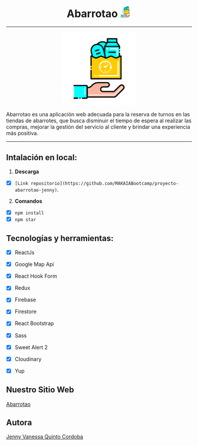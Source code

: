 <h1 align="center">
  Abarrotao
  <img src="https://raw.githubusercontent.com/MAKAIABootcamp/proyecto-abarrotao-jenny/main/src/assets/1.png" width="30px"/>
</h1>

---

<div align="center">
  <img src="https://raw.githubusercontent.com/MAKAIABootcamp/proyecto-abarrotao-jenny/main/src/assets/8.png" width="200px"/>
</div>
<p>
  Abarrotao es una aplicación web adecuada para la reserva de turnos en las tiendas de abarrotes, que busca disminuir el tiempo de espera al realizar las compras, mejorar la gestión del servicio al cliente y brindar una experiencia más positiva.
</p>

---

## Intalación en local:
1. **Descarga**

- [X] `[Link repositorio](https://github.com/MAKAIABootcamp/proyecto-abarrotao-jenny)`.

2. **Comandos** 
- [X] `npm install`
- [X] `npm star`

## Tecnologías y herramientas:
- [X] ReactJs
- [X] Google Map Api
- [X] React Hook Form
- [X] Redux
- [X] Firebase
- [X] Firestore
- [X] React Bootstrap
- [X] Sass
- [X] Sweet Alert 2
- [X] Cloudinary
- [X] Yup



## Nuestro Sitio Web
<a href="https://abarrotao-92241.firebaseapp.com/" target="_blank" rel="noreferrer">Abarrotao</a>

## Autora
[Jenny Vanessa Quinto Cordoba](https://github.com/jennyquinto)


